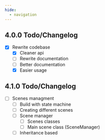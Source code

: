 ```yaml
---
hide:
  - navigation
---
```


## 4.0.0 Todo/Changelog

- [x] Rewrite codebase
  - [x] Cleaner api
  - [ ] Rewrite documentation
  - [ ] Better documentation
  - [x] Easier usage

## 4.1.0 Todo/Changelog

- [ ] Scenes managment
  - [ ] Build with state machine
  - [ ] Creating different scenes
  - [ ] Scene manager
    - [ ] Scenes classes
    - [ ] Main scene class (SceneManager)
  - [ ] Inheritance based